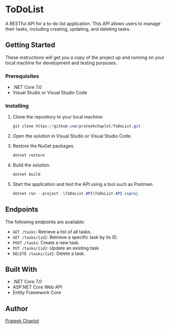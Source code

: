 # ToDoList

A RESTful API for a to-do list application. This API allows users to manage their tasks, including creating, updating, and deleting tasks.

## Getting Started

These instructions will get you a copy of the project up and running on your local machine for development and testing purposes.

### Prerequisites

- .NET Core 7.0
- Visual Studio or Visual Studio Code

### Installing

1. Clone the repository to your local machine:

    ```powershell
    git clone https://github.com/prateekchaplot/ToDoList.git
    ```

1. Open the solution in Visual Studio or Visual Studio Code.

1. Restore the NuGet packages.

    ```powershell
    dotnet restore
    ```

1. Build the solution.

    ```powershell
    dotnet build
    ```

<!-- 1. Update the connection string in the appsettings.json file to point to your local SQL Server instance.

1. Run the Update-Database command in the Package Manager Console to create the database. -->

5. Start the application and test the API using a tool such as Postman.

    ```powershell
    dotnet run --project .\ToDoList.API\ToDoList.API.csproj
    ```

## Endpoints

The following endpoints are available:

- `GET /tasks`: Retrieve a list of all tasks.
- `GET /tasks/{id}`: Retrieve a specific task by its ID.
- `POST /tasks`: Create a new task.
- `PUT /tasks/{id}`: Update an existing task.
- `DELETE /tasks/{id}`: Delete a task.

## Built With

- .NET Core 7.0
- ASP.NET Core Web API
- Entity Framework Core
<!-- - SQL Server -->

## Author

[Prateek Chaplot](https://github.com/prateekchaplot/)